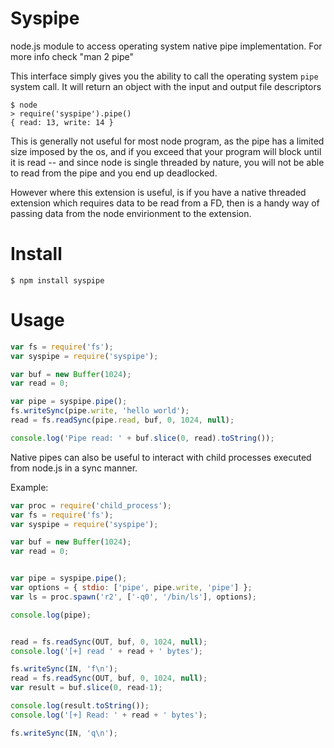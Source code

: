 # Syspipe
node.js module to access operating system native pipe implementation. For more info check  "man 2 pipe"

This interface simply gives you the ability to call the operating system `pipe` system call. It will return an object with the input and output file descriptors

```
$ node
> require('syspipe').pipe()
{ read: 13, write: 14 }
```

This is generally not useful for most node program, as the pipe has a limited size imposed by the os, and if you exceed that your program will block until it is read -- and since node is single threaded by nature, you will not be able to read from the pipe and you end up deadlocked.

However where this extension is useful, is if you have a native threaded extension which requires data to be read from a FD, then is a handy way of passing data from the node envirionment to the extension.


# Install
```
$ npm install syspipe
```

# Usage
```js
var fs = require('fs');
var syspipe = require('syspipe');

var buf = new Buffer(1024);
var read = 0;

var pipe = syspipe.pipe();
fs.writeSync(pipe.write, 'hello world');
read = fs.readSync(pipe.read, buf, 0, 1024, null);

console.log('Pipe read: ' + buf.slice(0, read).toString());
```

Native pipes can also be useful to interact with child processes executed from node.js in a sync manner.

Example:
```js
var proc = require('child_process');
var fs = require('fs');
var syspipe = require('syspipe');

var buf = new Buffer(1024);
var read = 0;


var pipe = syspipe.pipe();
var options = { stdio: ['pipe', pipe.write, 'pipe'] };
var ls = proc.spawn('r2', ['-q0', '/bin/ls'], options);

console.log(pipe);


read = fs.readSync(OUT, buf, 0, 1024, null);
console.log('[+] read ' + read + ' bytes');

fs.writeSync(IN, 'f\n');
read = fs.readSync(OUT, buf, 0, 1024, null);
var result = buf.slice(0, read-1);

console.log(result.toString());
console.log('[+] Read: ' + read + ' bytes');

fs.writeSync(IN, 'q\n');
```

